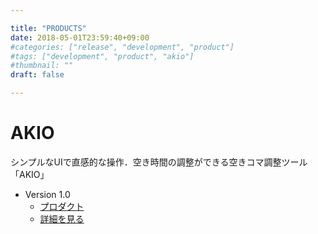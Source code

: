 ```yaml
---

title: "PRODUCTS"
date: 2018-05-01T23:59:40+09:00
#categories: ["release", "development", "product"]
#tags: ["development", "product", "akio"]
#thumbnail: ""
draft: false

---
```


# AKIO

シンプルなUIで直感的な操作．空き時間の調整ができる空きコマ調整ツール「AKIO」

* Version 1.0
  * [プロダクト](http://akico.azurewebsites.net/)  
  * [詳細を見る](/products/akio/)  

